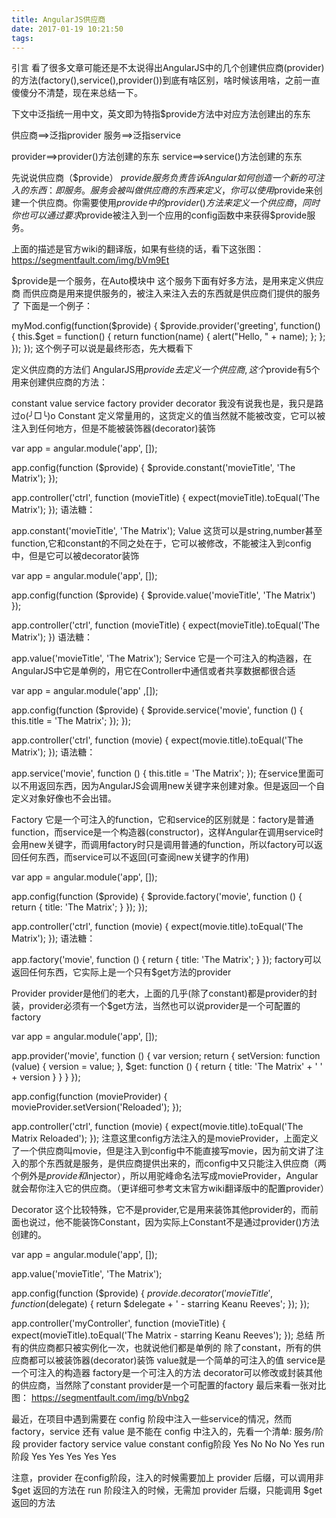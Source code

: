 ```yaml
---
title: AngularJS供应商
date: 2017-01-19 10:21:50
tags:
---
```

引言
看了很多文章可能还是不太说得出AngularJS中的几个创建供应商(provider)的方法(factory(),service(),provider())到底有啥区别，啥时候该用啥，之前一直傻傻分不清楚，现在来总结一下。

下文中泛指统一用中文，英文即为特指$provide方法中对应方法创建出的东东

供应商==>泛指provider
服务==>泛指service

provider==>provider()方法创建的东东
service==>service()方法创建的东东

先说说供应商（$provide）
$provide服务负责告诉Angular如何创造一个新的可注入的东西：即服务。服务会被叫做供应商的东西来定义，你可以使用$provide来创建一个供应商。你需要使用$provide中的provider()方法来定义一个供应商，同时你也可以通过要求$provide被注入到一个应用的config函数中来获得$provide服务。

上面的描述是官方wiki的翻译版，如果有些绕的话，看下这张图：
https://segmentfault.com/img/bVm9Et

$provide是一个服务，在Auto模块中
这个服务下面有好多方法，是用来定义供应商
而供应商是用来提供服务的，被注入来注入去的东西就是供应商们提供的服务了
下面是一个例子：

myMod.config(function($provide) {
  $provide.provider('greeting', function() {
    this.$get = function() {
      return function(name) {
        alert("Hello, " + name);
      };
    };
  });
});
这个例子可以说是最终形态，先大概看下

定义供应商的方法们
AngularJS用$provide去定义一个供应商,这个$provide有5个用来创建供应商的方法：

constant
value
service
factory
provider
decorator 我没有说我也是，我只是路过o(╯□╰)o
Constant
定义常量用的，这货定义的值当然就不能被改变，它可以被注入到任何地方，但是不能被装饰器(decorator)装饰

var app = angular.module('app', []);
 
app.config(function ($provide) {
  $provide.constant('movieTitle', 'The Matrix');
});
 
app.controller('ctrl', function (movieTitle) {
  expect(movieTitle).toEqual('The Matrix');
});
语法糖：

app.constant('movieTitle', 'The Matrix');
Value
这货可以是string,number甚至function,它和constant的不同之处在于，它可以被修改，不能被注入到config中，但是它可以被decorator装饰

var app = angular.module('app', []);
 
app.config(function ($provide) {
  $provide.value('movieTitle', 'The Matrix')
});
 
app.controller('ctrl', function (movieTitle) {
  expect(movieTitle).toEqual('The Matrix');
})
语法糖：

app.value('movieTitle', 'The Matrix');
Service
它是一个可注入的构造器，在AngularJS中它是单例的，用它在Controller中通信或者共享数据都很合适

var app = angular.module('app' ,[]);
 
app.config(function ($provide) {
  $provide.service('movie', function () {
    this.title = 'The Matrix';
  });
});
 
app.controller('ctrl', function (movie) {
  expect(movie.title).toEqual('The Matrix');
});
语法糖：

app.service('movie', function () {
  this.title = 'The Matrix';
});
在service里面可以不用返回东西，因为AngularJS会调用new关键字来创建对象。但是返回一个自定义对象好像也不会出错。

Factory
它是一个可注入的function，它和service的区别就是：factory是普通function，而service是一个构造器(constructor)，这样Angular在调用service时会用new关键字，而调用factory时只是调用普通的function，所以factory可以返回任何东西，而service可以不返回(可查阅new关键字的作用)

var app = angular.module('app', []);
 
app.config(function ($provide) {
  $provide.factory('movie', function () {
    return {
      title: 'The Matrix';
    }
  });
});
 
app.controller('ctrl', function (movie) {
  expect(movie.title).toEqual('The Matrix');
});
语法糖：

app.factory('movie', function () {
  return {
    title: 'The Matrix';
  }
});
factory可以返回任何东西，它实际上是一个只有$get方法的provider

Provider
provider是他们的老大，上面的几乎(除了constant)都是provider的封装，provider必须有一个$get方法，当然也可以说provider是一个可配置的factory

var app = angular.module('app', []);
 
app.provider('movie', function () {
  var version;
  return {
    setVersion: function (value) {
      version = value;
    },
    $get: function () {
      return {
          title: 'The Matrix' + ' ' + version
      }
    }
  }
});
 
app.config(function (movieProvider) {
  movieProvider.setVersion('Reloaded');
});
 
app.controller('ctrl', function (movie) {
  expect(movie.title).toEqual('The Matrix Reloaded');
});
注意这里config方法注入的是movieProvider，上面定义了一个供应商叫movie，但是注入到config中不能直接写movie，因为前文讲了注入的那个东西就是服务，是供应商提供出来的，而config中又只能注入供应商（两个例外是$provide和$injector），所以用驼峰命名法写成movieProvider，Angular就会帮你注入它的供应商。（更详细可参考文末官方wiki翻译版中的配置provider）

Decorator
这个比较特殊，它不是provider,它是用来装饰其他provider的，而前面也说过，他不能装饰Constant，因为实际上Constant不是通过provider()方法创建的。

var app = angular.module('app', []);
 
app.value('movieTitle', 'The Matrix');
 
app.config(function ($provide) {
  $provide.decorator('movieTitle', function ($delegate) {
    return $delegate + ' - starring Keanu Reeves';
  });
});
 
app.controller('myController', function (movieTitle) {
  expect(movieTitle).toEqual('The Matrix - starring Keanu Reeves');
});
总结
所有的供应商都只被实例化一次，也就说他们都是单例的
除了constant，所有的供应商都可以被装饰器(decorator)装饰
value就是一个简单的可注入的值
service是一个可注入的构造器
factory是一个可注入的方法
decorator可以修改或封装其他的供应商，当然除了constant
provider是一个可配置的factory
最后来看一张对比图：
https://segmentfault.com/img/bVnbg2

最近，在项目中遇到需要在 config 阶段中注入一些service的情况，然而 factory，service 还有 value 是不能在 config 中注入的，先看一个清单:
服务/阶段	provider	factory	service	value	constant
config阶段	Yes	No	No	No	Yes
run 阶段	Yes	Yes	Yes	Yes	Yes


注意，provider 在config阶段，注入的时候需要加上 provider 后缀，可以调用非 $get 返回的方法在 run 阶段注入的时候，无需加 provider 后缀，只能调用 $get 返回的方法